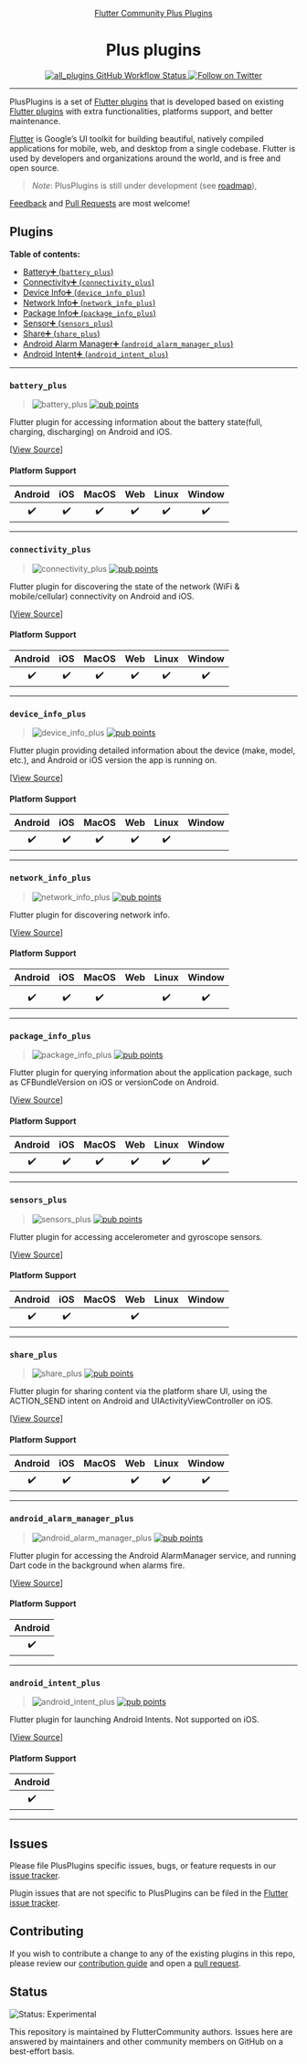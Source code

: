 <p align="center">
  <a href="https://plus.fluttercommunity.dev/">
    Flutter Community Plus Plugins<br/>
  </a>
  <h1 align="center">Plus plugins</h1>
</p>

<p align="center">
  <a href="https://github.com/fluttercommunity/plus_plugins/actions?query=workflow%3Aall_plugins">
    <img src="https://github.com/fluttercommunity/plus_plugins/workflows/all_plugins/badge.svg" alt="all_plugins GitHub Workflow Status"/>
  </a>
  <a href="https://twitter.com/FlutterComm">
    <img src="https://img.shields.io/twitter/follow/FlutterComm.svg?colorA=1da1f2&colorB=&label=Follow%20on%20Twitter" alt="Follow on Twitter">
  </a>
</p>

---

PlusPlugins is a set of [Flutter plugins](https://flutter.io/platform-plugins/) that is developed based on existing [Flutter plugins](https://github.com/flutter/plugins) with extra functionalities, platforms support, and better maintenance.

[Flutter](https://flutter.dev) is Google’s UI toolkit for building beautiful, natively compiled applications for mobile, web, and desktop from a single codebase. Flutter is used by developers and organizations around the world, and is free and open source.

> *Note*: PlusPlugins is still under development (see [roadmap](https://github.com/fluttercommunity/plus_plugins/issues/12)),

[Feedback](https://github.com/fluttercommunity/plus_plugins/issues) and [Pull Requests](https://github.com/fluttercommunity/plus_plugins/pulls) are most welcome!

## Plugins

**Table of contents:**

 - [Battery➕ (`battery_plus`)](#battery_plus)
 - [Connectivity➕ (`connectivity_plus`)](#connectivity_plus)
 - [Device Info➕ (`device_info_plus`)](#device_info_plus)
 - [Network Info➕ (`network_info_plus`)](#network_info_plus)
 - [Package Info➕ (`package_info_plus`)](#package_info_plus)
 - [Sensor➕ (`sensors_plus`)](#sensors_plus)
 - [Share➕ (`share_plus`)](#share_plus)
 - [Android Alarm Manager➕ (`android_alarm_manager_plus`)](#android_alarm_manager_plus)
 - [Android Intent➕ (`android_intent_plus`)](#android_intent_plus)
---

### `battery_plus`

> ![battery_plus][battery_plus_badge_pub] [![pub points][battery_plus_badge_pub_points]][battery_plus_pub_points]

Flutter plugin for accessing information about the battery state(full, charging, discharging) on Android and iOS.

[[View Source][battery_plus_code]]

#### Platform Support

| Android | iOS | MacOS | Web | Linux | Window |
|:-------:|:---:|:-----:|:---:|:-----:|:------:|
|    ✔️    |  ✔️  |   ✔️   |  ✔️  |   ✔️   |    ✔️   |

----

### `connectivity_plus`

> ![connectivity_plus][connectivity_plus_badge_pub] [![pub points][connectivity_plus_badge_pub_points]][connectivity_plus_pub_points]

Flutter plugin for discovering the state of the network (WiFi &
mobile/cellular) connectivity on Android and iOS.

[[View Source][connectivity_plus_code]]

#### Platform Support

| Android | iOS | MacOS | Web | Linux | Window |
|:-------:|:---:|:-----:|:---:|:-----:|:------:|
|    ✔️    |  ✔️  |   ✔️   |  ✔️  |   ✔️   |   ✔️   |

----

### `device_info_plus`

> ![device_info_plus][device_info_plus_badge_pub] [![pub points][device_info_plus_badge_pub_points]][device_info_plus_pub_points]

Flutter plugin providing detailed information about the device
  (make, model, etc.), and Android or iOS version the app is running on.

[[View Source][device_info_plus_code]]

#### Platform Support

| Android | iOS | MacOS | Web | Linux | Window |
|:-------:|:---:|:-----:|:---:|:-----:|:------:|
|    ✔️    |  ✔️  |   ✔️   |  ✔️  |   ✔️   |        |

----

### `network_info_plus`

> ![network_info_plus][network_info_plus_badge_pub] [![pub points][network_info_plus_badge_pub_points]][network_info_plus_pub_points]

Flutter plugin for discovering network info.

[[View Source][network_info_plus_code]]

#### Platform Support

| Android | iOS | MacOS | Web | Linux | Window |
|:-------:|:---:|:-----:|:---:|:-----:|:------:|
|         |     |       |     |       |        |
|    ✔️   |  ✔️ |   ✔️  |     |   ✔️  |   ✔️   |

----

### `package_info_plus`

> ![package_info_plus][package_info_plus_badge_pub] [![pub points][package_info_plus_badge_pub_points]][package_info_plus_pub_points]

Flutter plugin for querying information about the application
  package, such as CFBundleVersion on iOS or versionCode on Android.

[[View Source][package_info_plus_code]]

#### Platform Support

| Android | iOS | MacOS | Web | Linux | Window |
|:-------:|:---:|:-----:|:---:|:-----:|:------:|
|    ✔️    |  ✔️  |   ✔️   |  ✔️  |  ✔️  |   ✔️    |

----

### `sensors_plus`

> ![sensors_plus][sensors_plus_badge_pub] [![pub points][sensors_plus_badge_pub_points]][sensors_plus_pub_points]

Flutter plugin for accessing accelerometer and gyroscope sensors.

[[View Source][sensors_plus_code]]

#### Platform Support

| Android | iOS | MacOS | Web | Linux | Window |
|:-------:|:---:|:-----:|:---:|:-----:|:------:|
|    ✔️    |  ✔️  |       |  ✔️  |       |        |

----

### `share_plus`

> ![share_plus][share_plus_badge_pub] [![pub points][share_plus_badge_pub_points]][share_plus_pub_points]

Flutter plugin for sharing content via the platform share UI, using the ACTION_SEND intent on Android and UIActivityViewController on iOS.

[[View Source][share_plus_code]]

#### Platform Support

| Android | iOS | MacOS | Web | Linux | Window |
|:-------:|:---:|:-----:|:---:|:-----:|:------:|
|    ✔️    |  ✔️  |       |  ✔️  |   ✔️   |    ✔️   |

----

### `android_alarm_manager_plus`

> ![android_alarm_manager_plus][android_alarm_manager_plus_badge_pub] [![pub points][android_alarm_manager_plus_badge_pub_points]][android_alarm_manager_plus_pub_points]

Flutter plugin for accessing the Android AlarmManager service, and running Dart code in the background when alarms fire.

[[View Source][android_alarm_manager_plus_code]]

#### Platform Support

| Android | 
|:-------:|
|    ✔️    | 

----

### `android_intent_plus`

> ![android_intent_plus][android_intent_plus_badge_pub] [![pub points][android_intent_plus_badge_pub_points]][android_intent_plus_pub_points]

Flutter plugin for launching Android Intents. Not supported on iOS.

[[View Source][android_intent_plus_code]]

#### Platform Support

| Android |
|:-------:|
|    ✔️    |

----

## Issues

Please file PlusPlugins specific issues, bugs, or feature requests in our [issue tracker](https://github.com/fluttercommunity/plus_plugins/issues/new).

Plugin issues that are not specific to PlusPlugins can be filed in the [Flutter issue tracker](https://github.com/flutter/flutter/issues/new).

## Contributing

If you wish to contribute a change to any of the existing plugins in this repo,
please review our [contribution guide](https://github.com/fluttercommunity/plus_plugins/blob/master/CONTRIBUTING.md)
and open a [pull request](https://github.com/fluttercommunity/plus_plugins/pulls).

## Status

![Status: Experimental](https://img.shields.io/badge/Status-Experimental-blue)

This repository is maintained by FlutterCommunity authors. Issues here are answered by maintainers and other community members on GitHub on a best-effort basis.

[battery_plus]: https://pub.dev/packages/battery_plus
[battery_plus_code]: https://github.com/fluttercommunity/plus_plugins/tree/main/packages/battery_plus
[battery_plus_pub_points]: https://pub.dev/packages/battery_plus/score
[battery_plus_badge_pub_points]: https://badges.bar/battery_plus/pub%20points
[battery_plus_badge_pub]: https://img.shields.io/pub/v/battery_plus.svg

[connectivity_plus]: https://pub.dev/packages/connectivity_plus
[connectivity_plus_code]: https://github.com/fluttercommunity/plus_plugins/tree/main/packages/connectivity_plus
[connectivity_plus_pub_points]: https://pub.dev/packages/connectivity_plus/score
[connectivity_plus_badge_pub_points]: https://badges.bar/connectivity_plus/pub%20points
[connectivity_plus_badge_pub]: https://img.shields.io/pub/v/connectivity_plus.svg

[network_info_plus]: https://pub.dev/packages/network_info_plus
[network_info_plus_code]: https://github.com/fluttercommunity/plus_plugins/tree/main/packages/network_info_plus
[network_info_plus_pub_points]: https://pub.dev/packages/network_info_plus/score
[network_info_plus_badge_pub_points]: https://badges.bar/network_info_plus/pub%20points
[network_info_plus_badge_pub]: https://img.shields.io/pub/v/network_info_plus.svg

[android_alarm_manager_plus]: https://pub.dev/packages/android_alarm_manager_plus
[android_alarm_manager_plus_code]: https://github.com/fluttercommunity/plus_plugins/tree/main/packages/android_alarm_manager_plus
[android_alarm_manager_plus_pub_points]: https://pub.dev/packages/android_alarm_manager_plus/score
[android_alarm_manager_plus_badge_pub_points]: https://badges.bar/android_alarm_manager_plus/pub%20points
[android_alarm_manager_plus_badge_pub]: https://img.shields.io/pub/v/android_alarm_manager_plus.svg

[android_intent_plus]: https://pub.dev/packages/android_intent_plus
[android_intent_plus_code]: https://github.com/fluttercommunity/plus_plugins/tree/main/packages/android_intent_plus
[android_intent_plus_pub_points]: https://pub.dev/packages/android_intent_plus/score
[android_intent_plus_badge_pub_points]: https://badges.bar/android_intent_plus/pub%20points
[android_intent_plus_badge_pub]: https://img.shields.io/pub/v/android_intent_plus.svg

[device_info_plus]: https://pub.dev/packages/device_info_plus
[device_info_plus_code]: https://github.com/fluttercommunity/plus_plugins/tree/main/packages/device_info_plus
[device_info_plus_pub_points]: https://pub.dev/packages/device_info_plus/score
[device_info_plus_badge_pub_points]: https://badges.bar/device_info_plus/pub%20points
[device_info_plus_badge_pub]: https://img.shields.io/pub/v/device_info_plus.svg

[package_info_plus]: https://pub.dev/packages/package_info_plus
[package_info_plus_code]: https://github.com/fluttercommunity/plus_plugins/tree/main/packages/package_info_plus
[package_info_plus_pub_points]: https://pub.dev/packages/package_info_plus/score
[package_info_plus_badge_pub_points]: https://badges.bar/package_info_plus/pub%20points
[package_info_plus_badge_pub]: https://img.shields.io/pub/v/package_info_plus.svg

[sensors_plus]: https://pub.dev/packages/sensors_plus
[sensors_plus_code]: https://github.com/fluttercommunity/plus_plugins/tree/main/packages/sensors_plus
[sensors_plus_pub_points]: https://pub.dev/packages/sensors_plus/score
[sensors_plus_badge_pub_points]: https://badges.bar/sensors_plus/pub%20points
[sensors_plus_badge_pub]: https://img.shields.io/pub/v/sensors_plus.svg

[share_plus]: https://pub.dev/packages/share_plus
[share_plus_code]: https://github.com/fluttercommunity/plus_plugins/tree/main/packages/share_plus
[share_plus_pub_points]: https://pub.dev/packages/share_plus/score
[share_plus_badge_pub_points]: https://badges.bar/share_plus/pub%20points
[share_plus_badge_pub]: https://img.shields.io/pub/v/share_plus.svg
